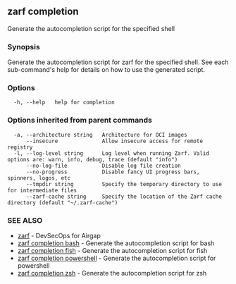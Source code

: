 ## zarf completion

Generate the autocompletion script for the specified shell

### Synopsis

Generate the autocompletion script for zarf for the specified shell.
See each sub-command's help for details on how to use the generated script.


### Options

```
  -h, --help   help for completion
```

### Options inherited from parent commands

```
  -a, --architecture string   Architecture for OCI images
      --insecure              Allow insecure access for remote registry
  -l, --log-level string      Log level when running Zarf. Valid options are: warn, info, debug, trace (default "info")
      --no-log-file           Disable log file creation
      --no-progress           Disable fancy UI progress bars, spinners, logos, etc
      --tmpdir string         Specify the temporary directory to use for intermediate files
      --zarf-cache string     Specify the location of the Zarf cache directory (default "~/.zarf-cache")
```

### SEE ALSO

* [zarf](zarf.md)	 - DevSecOps for Airgap
* [zarf completion bash](zarf_completion_bash.md)	 - Generate the autocompletion script for bash
* [zarf completion fish](zarf_completion_fish.md)	 - Generate the autocompletion script for fish
* [zarf completion powershell](zarf_completion_powershell.md)	 - Generate the autocompletion script for powershell
* [zarf completion zsh](zarf_completion_zsh.md)	 - Generate the autocompletion script for zsh

